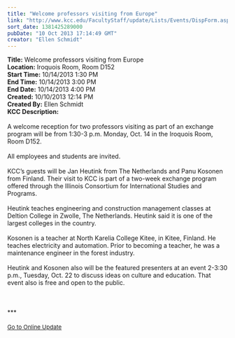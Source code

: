 ```yaml
---
title: "Welcome professors visiting from Europe"
link: "http://www.kcc.edu/FacultyStaff/update/Lists/Events/DispForm.aspx?ID=463"
sort_date: 1381425289000
pubDate: "10 Oct 2013 17:14:49 GMT"
creator: "Ellen Schmidt"
---
```


<div><b>Title:</b> Welcome professors visiting from Europe</div>
<div><b>Location:</b> Iroquois Room, Room D152</div>
<div><b>Start Time:</b> 10/14/2013 1:30 PM</div>
<div><b>End Time:</b> 10/14/2013 3:00 PM</div>
<div><b>End Date:</b> 10/14/2013 4:00 PM</div>
<div><b>Created:</b> 10/10/2013 12:14 PM</div>
<div><b>Created By:</b> Ellen Schmidt</div>
<div><b>KCC Description:</b> <div class="ExternalClass99B8685091904046AC9DCF4DD6B9EEA5">
<div><br />A welcome reception for two professors visiting as part of an exchange program will be from 1:30-3 p.m. Monday, Oct. 14 in the Iroquois Room, Room D152.</div>
<div><br />All employees and students are invited.</div>
<div><br />KCC’s guests will be Jan Heutink from The Netherlands and Panu Kosonen from Finland. Their visit to KCC is part of a two-week exchange program offered through the Illinois Consortium for International Studies and Programs.</div>
<div><br />Heutink teaches engineering and construction management classes at Deltion College in Zwolle, The Netherlands. Heutink said it is one of the largest colleges in the country.</div>
<div><br />Kosonen is a teacher at North Karelia College Kitee, in Kitee, Finland. He teaches electricity and automation. Prior to becoming a teacher, he was a maintenance engineer in the forest industry. </div>
<div><br />Heutink and Kosonen also will be the featured presenters at an event 2-3:30 p.m., Tuesday, Oct. 22 to discuss ideas on culture and education. That event also is free and open to the public.</div>
<div> </div>
<div> </div>
<div>
<div><br />
<div></div>
<div>
<div></div>
<div>***</div>
<div> </div>
<div></div>
<div></div>
<div></div>
<div>
<div><font size="2"></font></div>
<div><font size="2"></font></div>
<div><font size="2"><a href="/FacultyStaff/update/Pages/dailyupdate.aspx">Go to Online Update</a></font></div>
<div><font size="2"></font> </div>
<div> </div>
<div><font size="2"></font></div></div></div></div></div>
<div><br /> </div></div></div>
